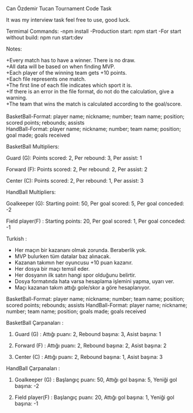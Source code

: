Can Özdemir Tucan Tournament Code Task

It was my interview task feel free to use, good luck.

Termimal Commands: 
-npm install
-Production start: npm start
-For start without build: npm run start:dev

Notes:

+Every match has to have a winner. There is no draw. <br> 
+All data will be based on when finding MVP. <br> 
+Each player of the winning team gets +10 points. <br> 
+Each file represents one match. <br> 
+The first line of each file indicates which sport it is. <br> 
+If there is an error in the file format, do not do the calculation, give a warning. <br> 
+The team that wins the match is calculated according to the goal/score. <br> 
 <br> 
BasketBall-Format: player name; nickname; number; team name; position; scored points; rebounds; assists  <br> 
HandBall-Format: player name; nickname; number; team name; position; goal made; goals received <br> 

BasketBall Multipliers:

  Guard (G): Points scored: 2, Per rebound: 3, Per assist: 1

  Forward (F): Points scored: 2, Per rebound: 2, Per assist: 2

  Center (C): Points scored: 2, Per rebound: 1, Per assist: 3

HandBall Multipliers:

  Goalkeeper (G): Starting point: 50, Per goal scored: 5, Per goal conceded: -2

  Field player(F) : Starting points: 20, Per goal scored: 1, Per goal conceded: -1

Turkish : 

+ Her maçın bir kazananı olmak zorunda. Beraberlik yok.
+ MVP bulurken tüm datalar baz alınacak.
+ Kazanan takımın her oyuncusu +10 puan kazanır.
+ Her dosya bir maçı temsil eder.
+ Her dosyanın ilk satırı hangi spor olduğunu belirtir.
+ Dosya formatında hata varsa hesaplama işlemini yapma, uyarı ver.
+ Maçı kazanan takım attığı gole/skor a göre hesaplanıyor.



BasketBall-Format: player name; nickname; number; team name; position;   scored points; rebounds; assists
HandBall-Format: player name; nickname; number; team name; position;     goals made; goals received

BasketBall Çarpanaları :
1) Guard (G) :
  Attığı puanı: 2,
  Rebound başına: 3,
  Asist başına: 1

2) Forward (F) :
  Attığı puanı: 2,
  Rebound başına: 2,
  Asist başına: 2

3) Center (C) :
  Attığı puanı: 2,
  Rebound başına: 1,
  Asist başına: 3

HandBall Çarpanaları :
1) Goalkeeper (G) :
  Başlangıç puanı: 50,
  Attığı gol başına: 5,
  Yeniği gol başına: -2

2) Field player(F) :
  Başlangıç puanı: 20,
  Attığı gol başına: 1,
  Yeniği gol başına: -1

